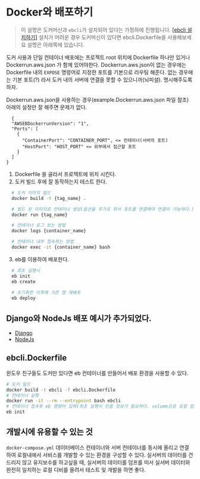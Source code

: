 # Docker와 배포하기

> 이 설명은 도커머신과 `ebcli`가 설치되어 있다는 가정하에 진행됩니다. [[ebcli 설치하기]](https://docs.aws.amazon.com/ko_kr/elasticbeanstalk/latest/dg/eb-cli3-install-advanced.html) 설치가 어려운 경우 도커머신이 있다면 ebcli.Dockerfile을 사용해보세요 설명은 아래쪽에 있습니다. 

도커 사용과 단일 컨테이너 배포에는 프로젝트 root 위치에 Dockerfile 하나만 있거나 Dockerrun.aws.json 가 함께 있어야한다.
Dockerrun.aws.json이 없는 경우에는 Dockerfile 내의 `EXPOSE` 명령어로 지정한 포트를 기본으로 라우팅 해준다. 없는 경우에는 기본 포트(?) 라서 도커 내의 서버에 연결을 못할 수 있으니까(뇌피셜). 명시해주도록 하자.

Dockerrun.aws.json을 사용하는 경우(example.Dockerrun.aws.json 파일 참조) 아래의 설정만 잘 해주면 문제가 없다.
```
  {
  "AWSEBDockerrunVersion": "1",
  "Ports": [
    {
      "ContainerPort": "CONTAINER_PORT", <= 컨테이너(서버의 포트)
      "HostPort": "HOST_PORT" <= 외부에서 접근할 포트
    }
  ]
}
```

1. Dockerfile 을 골라서 프로젝트에 위치 시킨다.
2. 도커 빌드 후에 잘 동작하는지 테스트 한다.
```bash
  # 도커 이미지 빌드
  docker build -t {tag_name} .

  # 빌드 된 이미지로 컨테이너 생성(옵션을 추가로 줘서 포트를 연결해야 연결이 가능하다.)
  docker run {tag_name}

  # 컨테이너 로그 보는 방법
  docker logs {container_name}

  # 컨테이너 내부 접속하는 방법
  docker exec -it {container_name} bash
```
3. eb를 이용하여 배포한다.
```bash
  # 최초 실행시
  eb init
  eb create
  
  # 초기화한 이후에 기존 앱 재배포
  eb deploy
```

## Django와 NodeJs 배포 예시가 추가되었다.
- [Django](./django)
- [NodeJs](./nodejs)


## ebcli.Dockerfile
윈도우 친구들도 도커만 있다면 eb 컨테이너를 만들어서 배포 환경을 사용할 수 있다.
```bash
# 도커 빌드
docker build -t ebcli -f ebcli.Dockerfile
# 컨테이너 실행
docker run -it --rm --entrypoint bash ebcli
# 컨테이너 접속후 eb 명령어 입력(최초 실행시 인증 정보가 필요하다. volume으로 로컬 컴퓨터의 파일을 연결하면 편하다.)
eb init
```

## 개발시에 유용할 수 있는 것
`docker-compose.yml` 데이터베이스 컨테이너와 서버 컨테이너를 동시에 올리고 연결하여 로컬내에서 서비스를 개발할 수 있는 환경을 구성할 수 있다. 실서버의 데이터를 건드리지 않고 유지보수를 하고싶을 때, 실서버의 데이터를 덤프를 떠서 실서버 데이터와 완전히 일치하는 로컬 디비를 올려서 테스트 및 개발을 하면 좋다.

